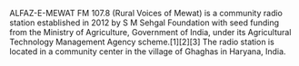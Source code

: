 ALFAZ-E-MEWAT FM 107.8 (Rural Voices of Mewat) is a community radio station established in 2012 by S M Sehgal Foundation with seed funding from the Ministry of Agriculture, Government of India, under its Agricultural Technology Management Agency scheme.[1][2][3] The radio station is located in a community center in the village of Ghaghas in Haryana, India.
